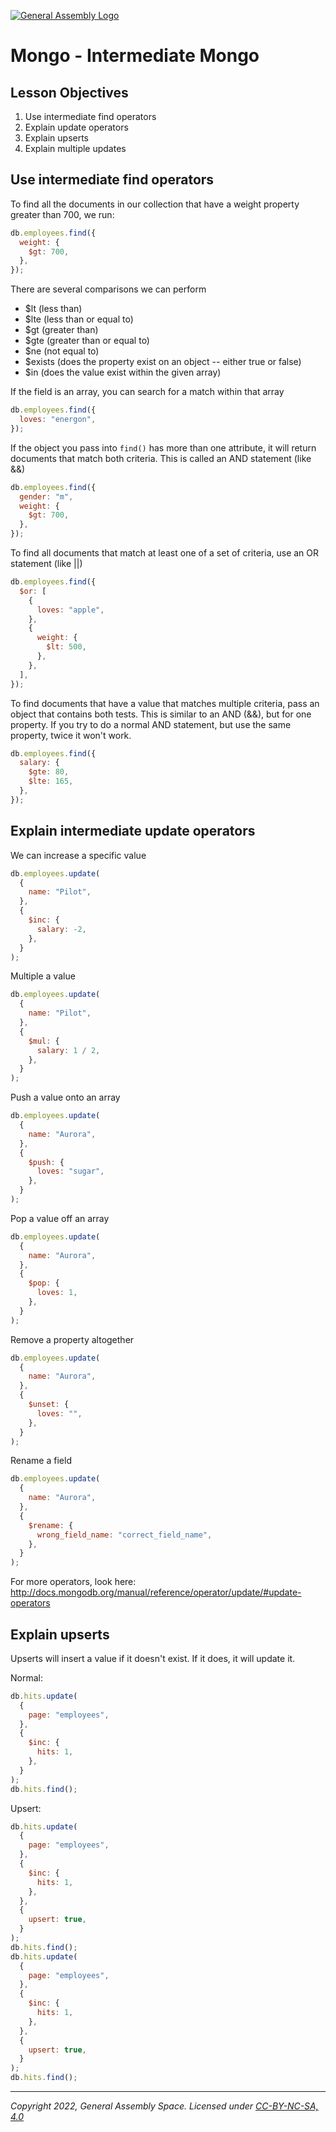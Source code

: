[![General Assembly Logo](https://ga-dash.s3.amazonaws.com/production/assets/logo-9f88ae6c9c3871690e33280fcf557f33.png)](https://generalassemb.ly)

# Mongo - Intermediate Mongo

## Lesson Objectives

1. Use intermediate find operators
1. Explain update operators
1. Explain upserts
1. Explain multiple updates

## Use intermediate find operators

To find all the documents in our collection that have a weight property greater than 700, we run:

```javascript
db.employees.find({
  weight: {
    $gt: 700,
  },
});
```

There are several comparisons we can perform

- $lt (less than)
- $lte (less than or equal to)
- $gt (greater than)
- $gte (greater than or equal to)
- $ne (not equal to)
- $exists (does the property exist on an object -- either true or false)
- $in (does the value exist within the given array)

If the field is an array, you can search for a match within that array

```javascript
db.employees.find({
  loves: "energon",
});
```

If the object you pass into `find()` has more than one attribute, it will return documents that match both criteria.  This is called an AND statement (like &&)

```javascript
db.employees.find({
  gender: "m",
  weight: {
    $gt: 700,
  },
});
```

To find all documents that match at least one of a set of criteria, use an OR statement (like ||)

```javascript
db.employees.find({
  $or: [
    {
      loves: "apple",
    },
    {
      weight: {
        $lt: 500,
      },
    },
  ],
});
```

To find documents that have a value that matches multiple criteria, pass an object that contains both tests.  This is similar to an AND (&&), but for one property.  If you try to do a normal AND statement, but use the same property, twice it won't work.

```javascript
db.employees.find({
  salary: {
    $gte: 80,
    $lte: 165,
  },
});
```

## Explain intermediate update operators

We can increase a specific value

```javascript
db.employees.update(
  {
    name: "Pilot",
  },
  {
    $inc: {
      salary: -2,
    },
  }
);
```

Multiple a value

```javascript
db.employees.update(
  {
    name: "Pilot",
  },
  {
    $mul: {
      salary: 1 / 2,
    },
  }
);
```

Push a value onto an array

```javascript
db.employees.update(
  {
    name: "Aurora",
  },
  {
    $push: {
      loves: "sugar",
    },
  }
);
```

Pop a value off an array

```javascript
db.employees.update(
  {
    name: "Aurora",
  },
  {
    $pop: {
      loves: 1,
    },
  }
);
```

Remove a property altogether

```javascript
db.employees.update(
  {
    name: "Aurora",
  },
  {
    $unset: {
      loves: "",
    },
  }
);
```

Rename a field

```javascript
db.employees.update(
  {
    name: "Aurora",
  },
  {
    $rename: {
      wrong_field_name: "correct_field_name",
    },
  }
);
```

For more operators, look here: <http://docs.mongodb.org/manual/reference/operator/update/#update-operators>

## Explain upserts

Upserts will insert a value if it doesn't exist.  If it does, it will update it.

Normal:

```javascript
db.hits.update(
  {
    page: "employees",
  },
  {
    $inc: {
      hits: 1,
    },
  }
);
db.hits.find();
```

Upsert:

```javascript
db.hits.update(
  {
    page: "employees",
  },
  {
    $inc: {
      hits: 1,
    },
  },
  {
    upsert: true,
  }
);
db.hits.find();
db.hits.update(
  {
    page: "employees",
  },
  {
    $inc: {
      hits: 1,
    },
  },
  {
    upsert: true,
  }
);
db.hits.find();
```

---

_Copyright 2022, General Assembly Space. Licensed under [CC-BY-NC-SA, 4.0](https://creativecommons.org/licenses/by-nc-sa/4.0/)_
